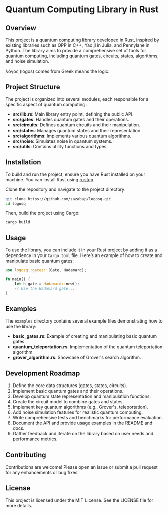 # Quantum Computing Library in Rust

## Overview
This project is a quantum computing library developed in Rust, inspired by existing libraries such as QPP in C++, Yao.jl in Julia, and Pennylane in Python. The library aims to provide a comprehensive set of tools for quantum computing, including quantum gates, circuits, states, algorithms, and noise simulation.

λόγος (lógos) comes from Greek means the logic.

## Project Structure
The project is organized into several modules, each responsible for a specific aspect of quantum computing:

- **src/lib.rs**: Main library entry point, defining the public API.
- **src/gates**: Handles quantum gates and their operations.
- **src/circuits**: Defines quantum circuits and their manipulation.
- **src/states**: Manages quantum states and their representation.
- **src/algorithms**: Implements various quantum algorithms.
- **src/noise**: Simulates noise in quantum systems.
- **src/utils**: Contains utility functions and types.

## Installation
To build and run the project, ensure you have Rust installed on your machine. You can install Rust using [rustup](https://rustup.rs/).

Clone the repository and navigate to the project directory:

```bash
git clone https://github.com/zazabap/logosq.git
cd logosq
```

Then, build the project using Cargo:

```bash
cargo build
```

## Usage
To use the library, you can include it in your Rust project by adding it as a dependency in your `Cargo.toml` file. Here’s an example of how to create and manipulate basic quantum gates:

```rust
use logosq::gates::{Gate, Hadamard};

fn main() {
    let h_gate = Hadamard::new();
    // Use the Hadamard gate...
}
```

## Examples
The `examples` directory contains several example files demonstrating how to use the library:

- **basic_gates.rs**: Example of creating and manipulating basic quantum gates.
- **quantum_teleportation.rs**: Implementation of the quantum teleportation algorithm.
- **grover_algorithm.rs**: Showcase of Grover's search algorithm.

## Development Roadmap
1. Define the core data structures (gates, states, circuits).
2. Implement basic quantum gates and their operations.
3. Develop quantum state representation and manipulation functions.
4. Create the circuit model to combine gates and states.
5. Implement key quantum algorithms (e.g., Grover's, teleportation).
6. Add noise simulation features for realistic quantum computing.
7. Write comprehensive tests and benchmarks for performance evaluation.
8. Document the API and provide usage examples in the README and docs.
9. Gather feedback and iterate on the library based on user needs and performance metrics.

## Contributing
Contributions are welcome! Please open an issue or submit a pull request for any enhancements or bug fixes.

## License
This project is licensed under the MIT License. See the LICENSE file for more details.